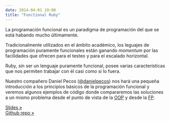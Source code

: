```yaml
---
date: 2014-04-01 19:00
title: "Functional Ruby"
---
```


La programación funcional es un paradigma de programación del que se está habando mucho últimamente.

Tradicionalmente utilizados en el ámbito académico, los leguajes de programación puramente funcionales están ganando _momentum_ por las facilidades que ofrecen para el testeo y para el escalado horizontal.

Ruby, sin ser un lenguaje puramente funcional, posee varias características que nos permiten trabajar con él casi como si lo fuera.

Nuestro compañero Daniel Pecos ([@danielpecos](https://twitter.com/danielpecos)) nos hará una pequeña introducción a los principios básicos de la programación funcional y veremos algunos ejemplos de código donde compararemos las soluciones a un mismo problema desde el punto de vista de la [OOP](http://en.wikipedia.org/wiki/Object-oriented_programming) y desde la [FP](http://en.wikipedia.org/wiki/Functional_programming).

[Slides »](http://www.slideshare.net/dpecos/20140401-oopfp-presentacion-33034962)  
[Github repo »](https://github.com/valenciarb/functional-programming)
